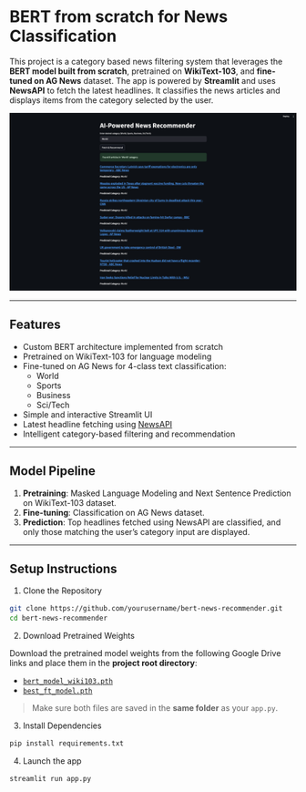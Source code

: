 # BERT from scratch for News Classification

This project is a category based news filtering system that leverages the **BERT model built from scratch**, pretrained on **WikiText-103**, and **fine-tuned on AG News** dataset. The app is powered by **Streamlit** and uses **NewsAPI** to fetch the latest headlines. It classifies the news articles and displays items from the category selected by the user.

![Alt text](app.png)

---

## Features

- Custom BERT architecture implemented from scratch
- Pretrained on WikiText-103 for language modeling
- Fine-tuned on AG News for 4-class text classification:
  - World
  - Sports
  - Business
  - Sci/Tech
- Simple and interactive Streamlit UI
- Latest headline fetching using [NewsAPI](https://newsapi.org/)
- Intelligent category-based filtering and recommendation

---


## Model Pipeline

1. **Pretraining**: Masked Language Modeling and Next Sentence Prediction on WikiText-103 dataset. 
2. **Fine-tuning**: Classification on AG News dataset.
3. **Prediction**: Top headlines fetched using NewsAPI are classified, and only those matching the user’s category input are displayed.

---

## Setup Instructions


1. Clone the Repository 
```bash
git clone https://github.com/yourusername/bert-news-recommender.git
cd bert-news-recommender
```
2. Download Pretrained Weights

Download the pretrained model weights from the following Google Drive links and place them in the **project root directory**:

- [`bert_model_wiki103.pth`](https://drive.google.com/file/d/1QBsmfptkhs0e4oBciSLJWAMvTVTXzh8d/view?usp=share_link)
- [`best_ft_model.pth`](https://drive.google.com/file/d/19h8hDdYn0-wVDJc9uWBF6kuBdYu18hsr/view?usp=share_link)

>  Make sure both files are saved in the **same folder** as your `app.py`.

3. Install Dependencies
  ```bash
pip install requirements.txt 
```
4. Launch the app
```bash
streamlit run app.py 
```

